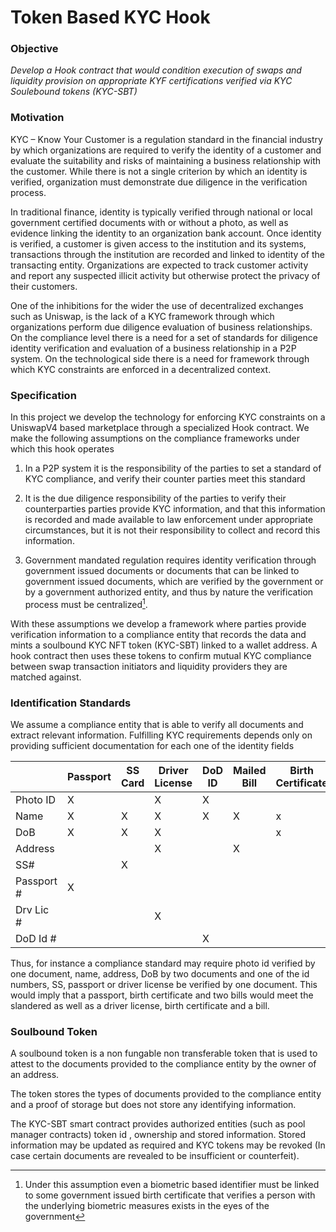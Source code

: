 # Token Based KYC Hook #

### Objective ###

_Develop a Hook contract that would condition execution of swaps and liquidity provision on appropriate KYF certifications verified via KYC Soulebound tokens (KYC-SBT)_

### Motivation ###

KYC – Know Your Customer is a regulation standard in the financial industry by which organizations are required to verify the identity of a customer and evaluate the suitability and risks of maintaining a business relationship with the customer. While there is not a single criterion by which an identity is verified, organization must demonstrate due diligence in the verification process.

In traditional finance, identity is typically verified through national or local government certified documents with or without a photo, as well as evidence linking the identity to an organization bank account. Once identity is verified, a customer is given access to the institution and its systems, transactions through the institution are recorded and linked to identity of the transacting entity. Organizations are expected to track customer activity and report any suspected illicit activity but otherwise protect the privacy of their customers.

One of the inhibitions for the wider the use of decentralized exchanges such as Uniswap, is the lack of a KYC framework through which organizations perform due diligence evaluation of business relationships. On the compliance level there is a need for a set of standards for diligence identity verification and evaluation of a business relationship in a P2P system. On the technological side there is a need for framework through which KYC constraints are enforced in a decentralized context.  


### Specification ###

In this project we develop the technology for enforcing KYC constraints on a UniswapV4 based marketplace through a specialized Hook contract. We make the following assumptions on the compliance frameworks under which this hook operates

1. In a P2P system it is the responsibility of the parties to set a standard of KYC compliance, and verify their counter parties meet this standard

2. It is the due diligence responsibility of the parties to verify their counterparties parties provide KYC information, and that this information is recorded and made available to law enforcement under appropriate circumstances, but it is not their responsibility to collect and record this information.

3. Government mandated regulation requires identity verification through government issued documents or documents that can be linked to government issued documents, which are verified by the government or by a government authorized entity, and thus by nature the verification process must be centralized[^1].

With these assumptions we develop a framework where parties provide verification information to a compliance entity that records the data and mints a soulbound KYC NFT token (KYC-SBT) linked to a wallet address. A hook contract then uses these tokens to confirm mutual KYC compliance between swap transaction initiators and liquidity providers they are matched against.

### Identification Standards ###

We assume a compliance entity that is able to verify all documents and extract relevant information. Fulfilling KYC requirements depends only on providing sufficient documentation for each one of the identity fields

|               |Passport       | SS Card       | Driver License | DoD ID       | Mailed Bill   | Birth Certificate |
| ------------- | ------------- | ------------- | ------------- | ------------- | ------------- | ------------- |
| Photo ID      |     X         |               |       X       |      X        |               |               |
| Name          |     X         |      X        |       X       |      X        |        X      |      x        |
| DoB           |     X         |      X        |       X       |               |               |      x        |
| Address       |               |               |       X       |               |        X      |               |
| SS#           |               |      X        |               |               |               |               |
| Passport #    |     X         |               |               |               |               |               |
| Drv Lic #     |               |               |       X       |               |               |               |
| DoD Id #      |               |               |               |       X       |               |               |



Thus, for instance a compliance standard may require photo id verified by one document,  name, address, DoB by two documents and one of the id numbers, SS, passport or driver license be verified by one document. This would imply that a passport, birth certificate and two bills would meet the slandered as well as a driver license, birth certificate and a bill.  

### Soulbound Token ###

A soulbound token is a non fungable non transferable token that is used to attest to the documents provided to the compliance entity by the owner of an address.

The token stores the types of documents provided to the compliance entity and a proof of storage but does not store any identifying information.

The KYC-SBT smart contract provides authorized entities (such as pool manager contracts) token id , ownership and stored information. Stored information may be updated as required and KYC tokens may be revoked (In case certain documents are revealed to be insufficient or counterfeit).


[^1]: Under this assumption even a biometric based identifier must be linked to some government issued birth certificate that verifies a person with the underlying biometric measures exists in the eyes of the government